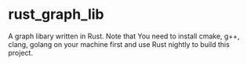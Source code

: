 # rust\_graph\_lib

A graph libary written in Rust. Note that You need to install cmake, g++, clang, golang on your machine first and use Rust nightly to build this project.
